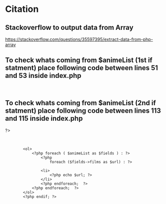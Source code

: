 # Citation

## Stackoverflow to output data from Array

https://stackoverflow.com/questions/35597395/extract-data-from-php-array

## To check whats coming from $animeList (1st if statment) place following code between lines 51 and 53 inside index.php

<pre>
    <?php
    print_r($animeList);
    ?>
</pre>

## To check whats coming from $animeList (2nd if statment) place following code between lines 113 and 115 inside index.php

?>
    <pre>
        <?php
        print_r($animeList);
        ?>
    </pre>
<?php

# Code that didn't work inside 1st if statment, that's why i created separate if statment to handle just Films category
        <?php
            if ($_GET['fields'] =='films'): 
            ?>
            <ol>
                <?php foreach ( $animeList as $fields ) : ?>
                    <?php
                        foreach ($fields->films as $url) : ?>
                        
                    <li>
                        <?php echo $url; ?>
                    </li>
                    <?php endforeach;  ?>
                <?php endforeach;  ?>
            </ol>
            <?php endif; ?>